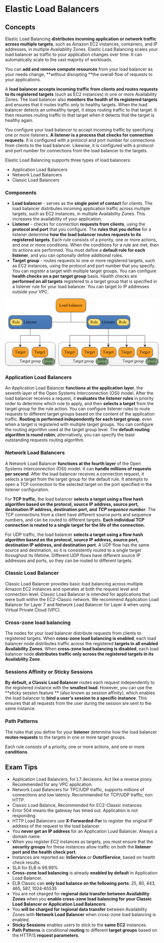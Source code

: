 # Elastic Load Balancers
## Concepts
Elastic Load Balancing **distributes incoming application or network traffic across multiple targets**, such as Amazon EC2 instances, containers, and IP addresses, in multiple Availability Zones. Elastic Load Balancing scales your load balancer as traffic to your application changes over time. It can automatically scale to the vast majority of workloads.

You can **add and remove compute resources** from your load balancer as your needs change, **without disrupting **the overall flow of requests to your applications.

A **load balancer accepts incoming traffic from clients and routes requests to its registered targets** (such as EC2 instances) in one or more Availability Zones. The load balancer also **monitors the health of its registered targets** and ensures that it routes traffic only to healthy targets. When the load balancer detects an unhealthy target, it stops routing traffic to that target. It then resumes routing traffic to that target when it detects that the target is healthy again.

You configure your load balancer to accept incoming traffic by specifying one or more listeners. **A listener is a process that checks for connection requests**. It is configured with a protocol and port number for connections from clients to the load balancer. Likewise, it is configured with a protocol and port number for connections from the load balancer to the targets.

Elastic Load Balancing supports three types of load balancers:
* Application Load Balancers
* Network Load Balancers
* Classic Load Balancers

### Components
* **Load balancer** - serves as the **single point of contact** for clients. The load balancer distributes incoming application traffic across multiple targets, such as EC2 instances, in multiple Availability Zones. This increases the availability of your application. 
* **Listener** - checks for connection **requests from clients**, using the **protocol and port** that you configure. The **rules that you define** for a listener determine **how the load balancer routes requests to its registered targets**. Each rule consists of a priority, one or more actions, and one or more conditions. When the conditions for a rule are met, then its actions are performed. You must define a **default rule for each listener**, and you can optionally define additional rules.
* **Target group** - routes requests to one or more registered targets, such as EC2 instances, using the protocol and port number that you specify. You can register a target with multiple target groups. You can configure **health checks on a per target group** basis. Health checks are **performed on all targets** registered to a target group that is specified in a listener rule for your load balancer. You can target to IP addresses outside your VPC. 

![ALB](./component_architecture.png)

### Application Load Balancers
An Application Load Balancer **functions at the application layer**, the seventh layer of the Open Systems Interconnection (OSI) model. After the load balancer receives a request, it **evaluates the listener rules** in priority order to determine which rule to apply, and then **selects a target** from the target group for the rule action. You can configure listener rules to route requests to different target groups based on the content of the application traffic. **Routing is performed independently for each target group**, even when a target is registered with multiple target groups. You can configure the routing algorithm used at the target group level. The **default routing algorithm is round robin**; alternatively, you can specify the least outstanding requests routing algorithm.

### Network Load Balancers
A Network Load Balancer **functions at the fourth layer** of the Open Systems Interconnection (OSI) model. It can **handle millions of requests per second**. After the load balancer receives a connection request, it selects a target from the target group for the default rule. It attempts to open a TCP connection to the selected target on the port specified in the listener configuration.

For **TCP traffic**, the load balancer **selects a target using a flow hash algorithm based on the protocol, source IP address, source port, destination IP address, destination port, and ***TCP sequence number*****. The TCP connections from a client have different source ports and sequence numbers, and can be routed to different targets. **Each individual TCP connection is routed to a single target for the life of the connection.**

For UDP traffic, the load balancer **selects a target using a flow hash algorithm based on the protocol, source IP address, source port, destination IP address, and destination port**. A UDP flow has the same source and destination, so it is consistently routed to a single target throughout its lifetime. Different UDP flows have different source IP addresses and ports, so they can be routed to different targets.

### Classic Load Balancer
Classic Load Balancer provides basic load balancing across multiple Amazon EC2 instances and operates at both the request level and connection level. Classic Load Balancer is intended for applications that were built within the EC2-Classic network. We recommend Application Load Balancer for Layer 7 and Network Load Balancer for Layer 4 when using Virtual Private Cloud (VPC).


### Cross-zone load balancing
The nodes for your load balancer distribute requests from clients to registered targets. When **cross-zone load balancing is enabled**, each load balancer node distributes traffic across the registered **targets in all enabled Availability Zones**. When **cross-zone load balancing is disabled**, each load balancer node **distributes traffic only across the registered targets in its Availability Zone**.


### Sessions Affinity or Sticky Sessions
**By default, a Classic Load Balancer** routes each request independently to the registered instance with the **smallest load**. However, you can use the **sticky session feature ** (also known as session affinity), which enables the load balancer to **bind a user's session to a specific instance**. This ensures that all requests from the user during the session are sent to the same instance.

### Path Patterns
The rules that you define for your **listener** determine how the load balancer **routes requests** to the targets in one or more target groups.

Each rule consists of a priority, one or more actions, and one or more **conditions**.

## Exam Tips
* Application Load Balancers, for L7 decisions. Act like a reverse proxy. Recommended for any VPC application.
* Network Load Balancers for TPC/UDP traffic, supports millions of connections and low latency. Recommended for TCP/UDP traffic, non HTTP.
* Classic Load Balance, Recommended for EC2-Classic instances.
* Error 504 means the gateway has timed out. Application is not responding.
* HTTP Load Balancers use **X-Forwarded-For** to register the original IP address of the request to the load balancer.
* You **never get an IP address** for an Application Load Balancer. Always a domain name.
* When you register EC2 instances as targets, you must ensure that the **security groups** for these instances allow traffic on both the **listener port and the health check port**.
* Instances are reported as: **InService** or **OutofService**, based on health check results. 
* SLA for ELB is 99.99%
* **Cross-zone load balancing** is already **enabled by default** in Application Load Balancer.
* ELB Classic can **only load balance on the following ports**: 25, 80, 443, 465, 587, 1024-65535
*  You are not charged for **regional data transfer between Availability Zones** when you **enable cross-zone load balancing for your Classic Load Balancer or Application Load Balancers**.
*  You **will be charged for regional data transfer** between Availability Zones with **Network Load Balancer** when cross-zone load balancing is enabled.
*  **Sticky Sessions** enables users to stick to the **same EC2** instances.
*  **Path Patterns** is conditional **routing** to different **target groups** based on the HTTP/S **request parameters**.
  